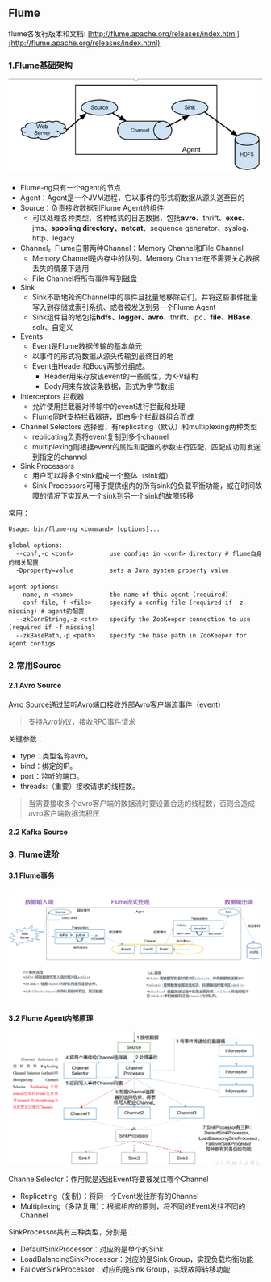 ## Flume
flume各发行版本和文档: [http://flume.apache.org/releases/index.html](http://flume.apache.org/releases/index.html)

### 1.Flume基础架构
![iamge](images/Flume基础架构.png)

- Flume-ng只有一个agent的节点
- Agent：Agent是一个JVM进程，它以事件的形式将数据从源头送至目的
- Source：负责接收数据到Flume Agent的组件
    - 可以处理各种类型、各种格式的日志数据，包括**avro**、thrift、**exec**、jms、**spooling directory、netcat**、sequence generator、syslog、http、legacy
- Channel。Flume自带两种Channel：Memory Channel和File Channel
    - Memory Channel是内存中的队列。Memory Channel在不需要关心数据丢失的情景下适用
    - File Channel将所有事件写到磁盘
- Sink
    - Sink不断地轮询Channel中的事件且批量地移除它们，并将这些事件批量写入到存储或索引系统、或者被发送到另一个Flume Agent
    - Sink组件目的地包括**hdfs、logger、avro**、thrift、ipc、**file、HBase**、solr、自定义
- Events
    - Event是Flume数据传输的基本单元
    - 以事件的形式将数据从源头传输到最终目的地
    - Event由Header和Body两部分组成。
        - Header用来存放该event的一些属性，为K-V结构
        - Body用来存放该条数据，形式为字节数组
- Interceptors 拦截器
    - 允许使用拦截器对传输中的event进行拦截和处理
    - Flume同时支持拦截器链，即由多个拦截器组合而成
- Channel Selectors 选择器，有replicating（默认）和multiplexing两种类型
    - replicating负责将event复制到多个channel
    - multiplexing则根据event的属性和配置的参数进行匹配，匹配成功则发送到指定的channel
- Sink Processors
    - 用户可以将多个sink组成一个整体（sink组）
    - Sink Processors可用于提供组内的所有sink的负载平衡功能，或在时间故障的情况下实现从一个sink到另一个sink的故障转移

常用：
```
Usage: bin/flume-ng <command> [options]...

global options:
  --conf,-c <conf>          use configs in <conf> directory # flume自身的相关配置
  -Dproperty=value          sets a Java system property value
  
agent options:
  --name,-n <name>          the name of this agent (required)
  --conf-file,-f <file>     specify a config file (required if -z missing) # agent的配置
  --zkConnString,-z <str>   specify the ZooKeeper connection to use (required if -f missing)
  --zkBasePath,-p <path>    specify the base path in ZooKeeper for agent configs
```

### 2.常用Source
#### 2.1 Avro Source
Avro Source通过监听Avro端口接收外部Avro客户端流事件（event）
> 支持Avro协议，接收RPC事件请求

关键参数：
- type：类型名称avro。
- bind：绑定的IP。
- port：监听的端口。
- threads:（重要）接收请求的线程数。
> 当需要接收多个avro客户端的数据流时要设置合适的线程数，否则会造成avro客户端数据流积压

#### 2.2 Kafka Source




### 3. Flume进阶
#### 3.1 Flume事务
![image](images/Flume事务.png)

#### 3.2 Flume Agent内部原理
![image](images/FlumeAgent内部原理.png)

ChannelSelector：作用就是选出Event将要被发往哪个Channel
- Replicating（复制）：将同一个Event发往所有的Channel
- Multiplexing（多路复用）：根据相应的原则，将不同的Event发往不同的Channel

SinkProcessor共有三种类型，分别是：
- DefaultSinkProcessor：对应的是单个的Sink
- LoadBalancingSinkProcessor：对应的是Sink Group，实现负载均衡功能
- FailoverSinkProcessor：对应的是Sink Group，实现故障转移功能

